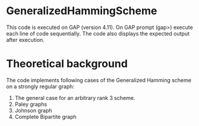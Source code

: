 # GeneralizedHammingScheme
This code is executed on GAP (version 4.11).
On GAP prompt (gap>) execute each line of code sequentially.
The code also displays the expected output after execution.

# Theoretical background
The code implements following cases of the Generalized Hamming scheme on a strongly regular graph:
1) The general case for an arbitrary rank 3 scheme.
2) Paley graphs
3) Johnson graph
4) Complete Bipartite graph

